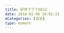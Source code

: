 ```yaml
---
title: 好奇下了个b612
date: 2018-02-08 18:02:23
mCategories: [说说]
type: moment
---
```


<div id="pics-20180208180223"></div>

<script src="/lib/moment/pics.js"></script>
<script>
var data = [
    {"link": "2018-02-08_000000.jpeg", "type": "shuoshuo"},
    {"link": "2018-02-08_000001.jpeg", "type": "shuoshuo"}
];
picsRender(data, "pics-20180208180223");
</script>
